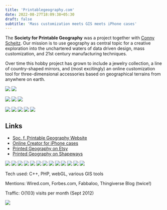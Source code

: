 ```yaml
---
title: 'Printablegeography.com'
date: 2022-08-27T18:09:38+05:30
draft: false
subtitle: 'Mass customization meets GIS meets iPhone cases'
---
```


The **Society for Printable Geography** was a project together with [Conny Scheitz](http://corneliascheitz.com/).
Our mission is to use geography as central topic for a creative exploration into the unchartered waters of data driven design, mass customization, and 21st century manufacturing techniques.

Over time this hobby project has grown to include a jewelry collection, a line of country-shaped mirrors, and (most excitingly) an online customization tool for three-dimensional accessories based on geographical terrains from anywhere on earth.

![](images/usa_eastcoast.jpg)
![](images/austria_necklace.jpg)

![](images/germany_earring.jpg)
![](images/austria.jpg)
![](images/uk_gold_with_dime.jpg)

![](images/creator_banner.jpg)
![](images/maui_with_map.jpg)
![](images/uk_gold.jpg)
![](images/newyork_iphone.jpg)
![](images/germany_cufflink.jpg)

## Links

- [Soc. f. Printable Geography Website](http://www.printablegeography.com)
- [Online Creator for iPhone cases](http://www.printablegeography.com/creator)
- [Printed Geography on Etsy](http://www.etsy.com/shop/geobling)
- [Printed Geography on Shapeways](http://www.shapeways.com/shops/printablegeography)

![](images/france_earring.jpg)
![](images/australia_earring.jpg)
![](images/jewelry_mix.jpg)
![](images/mirror_australia_cat.jpg)
![](images/mirror_jonas.jpg)
![](images/mirror_engraving2.jpg)
![](images/africa_puzzle.jpg)
![](images/albania_polymer.jpg)
![](images/austria_gold.jpg)
![](images/the_alps.jpg)
![](images/maui_brass.jpg)
![](images/albania_silver.jpg)
![](images/tanzania.jpg)

Tech used:
C++, PHP, webGL, various GIS tools

Mentions:
Wired.com, Forbes.com, Fabbaloo, Thingiverse Blog (twice!)

Traffic:
O(103) visits per month (Sept 2012)

![](images/screenshot2014.png)
